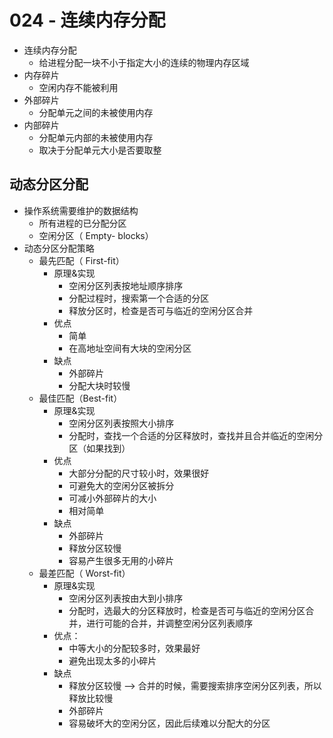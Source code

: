 # 024 - 连续内存分配

+ 连续内存分配
	+ 给进程分配一块不小于指定大小的连续的物理内存区域
+ 内存碎片
	+ 空闲内存不能被利用
+ 外部碎片
	+ 分配单元之间的未被使用内存
+ 内部碎片
	+ 分配单元内部的未被使用内存
	+ 取决于分配单元大小是否要取整

## 动态分区分配
+ 操作系统需要维护的数据结构
	+ 所有进程的已分配分区
	+ 空闲分区（ Empty- blocks）
+ 动态分区分配策略
	+ 最先匹配（ First-fit）
		+ 原理&实现
			+ 空闲分区列表按地址顺序排序
			+ 分配过程时，搜索第一个合适的分区
			+ 释放分区时，检查是否可与临近的空闲分区合并
		+ 优点
			+ 简单
			+ 在高地址空间有大块的空闲分区
		+ 缺点
			+ 外部碎片
			+ 分配大块时较慢
	+ 最佳匹配（Best-fit）
		+ 原理&实现
			+ 空闲分区列表按照大小排序
			+ 分配时，查找一个合适的分区释放时，查找并且合并临近的空闲分区（如果找到）
		+ 优点
			+ 大部分分配的尺寸较小时，效果很好
			+ 可避免大的空闲分区被拆分
			+ 可减小外部碎片的大小
			+ 相对简单
		+ 缺点
			+ 外部碎片
			+ 释放分区较慢
			+ 容易产生很多无用的小碎片
	+ 最差匹配（ Worst-fit）
		+ 原理&实现
			+ 空闲分区列表按由大到小排序
			+ 分配时，选最大的分区释放时，检查是否可与临近的空闲分区合并，进行可能的合并，并调整空闲分区列表顺序
		+  优点：
			+ 中等大小的分配较多时，效果最好
			+ 避免出现太多的小碎片
		+ 缺点
			+ 释放分区较慢 --> 合并的时候，需要搜索排序空闲分区列表，所以释放比较慢
			+ 外部碎片
			+ 容易破坏大的空闲分区，因此后续难以分配大的分区
